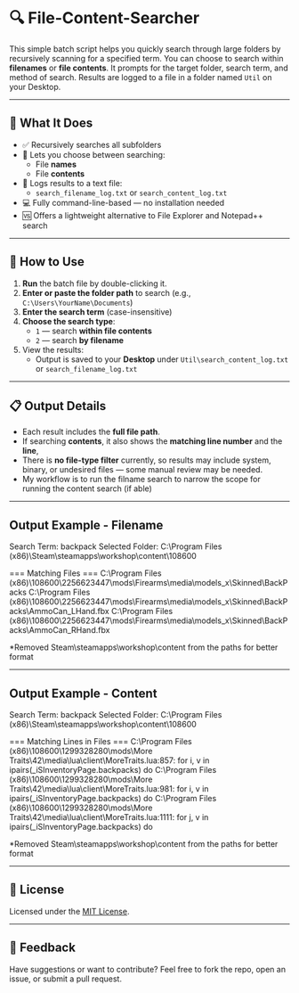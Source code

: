 # 🔍 File-Content-Searcher

This simple batch script helps you quickly search through large folders by recursively scanning for a specified term. You can choose to search within **filenames** or **file contents**. It prompts for the target folder, search term, and method of search. Results are logged to a file in a folder named `Util` on your Desktop.

---

## 🧰 What It Does

- ✅ Recursively searches all subfolders
- 🔎 Lets you choose between searching:
  - File **names**
  - File **contents**
- 📄 Logs results to a text file:
  - `search_filename_log.txt` or `search_content_log.txt`
- 💻 Fully command-line-based — no installation needed
- 🆚 Offers a lightweight alternative to File Explorer and Notepad++ search

---

## 🚀 How to Use

1. **Run** the batch file by double-clicking it.
2. **Enter or paste the folder path** to search (e.g., `C:\Users\YourName\Documents`)
3. **Enter the search term** (case-insensitive)
4. **Choose the search type**:
   - `1` — search **within file contents**
   - `2` — search **by filename**
5. View the results:
   - Output is saved to your **Desktop** under `Util\search_content_log.txt` or `search_filename_log.txt`

---

## 📋 Output Details

- Each result includes the **full file path**.
- If searching **contents**, it also shows the **matching line number** and the **line**, 
- There is **no file-type filter** currently, so results may include system, binary, or undesired files — some manual review may be needed.
- My workflow is to run the filname search to narrow the scope for running the content search (if able)

---

## Output Example - Filename
Search Term: backpack
Selected Folder: C:\Program Files (x86)\Steam\steamapps\workshop\content\108600

=== Matching Files === 
C:\Program Files (x86)\\108600\2256623447\mods\Firearms\media\models_x\Skinned\BackPacks
C:\Program Files (x86)\\108600\2256623447\mods\Firearms\media\models_x\Skinned\BackPacks\AmmoCan_LHand.fbx
C:\Program Files (x86)\\108600\2256623447\mods\Firearms\media\models_x\Skinned\BackPacks\AmmoCan_RHand.fbx

*Removed Steam\steamapps\workshop\content from the paths for better format

---

## Output Example - Content
Search Term: backpack
Selected Folder: C:\Program Files (x86)\Steam\steamapps\workshop\content\108600

=== Matching Lines in Files === 
C:\Program Files (x86)\\108600\1299328280\mods\More Traits\42\media\lua\client\MoreTraits.lua:857:        for i, v in ipairs(_iSInventoryPage.backpacks) do
C:\Program Files (x86)\\108600\1299328280\mods\More Traits\42\media\lua\client\MoreTraits.lua:981:        for i, v in ipairs(_iSInventoryPage.backpacks) do
C:\Program Files (x86)\\108600\1299328280\mods\More Traits\42\media\lua\client\MoreTraits.lua:1111:        for j, v in ipairs(_iSInventoryPage.backpacks) do

*Removed Steam\steamapps\workshop\content from the paths for better format

---

## 📝 License

Licensed under the [MIT License](LICENSE).

---

## 💬 Feedback

Have suggestions or want to contribute? Feel free to fork the repo, open an issue, or submit a pull request.
